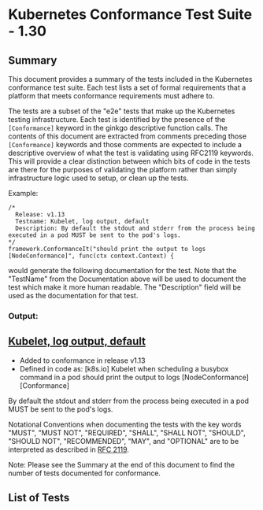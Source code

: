 # Kubernetes Conformance Test Suite -  1.30

## **Summary**
This document provides a summary of the tests included in the Kubernetes conformance test suite.
Each test lists a set of formal requirements that a platform that meets conformance requirements must adhere to.

The tests are a subset of the "e2e" tests that make up the Kubernetes testing infrastructure.
Each test is identified by the presence of the `[Conformance]` keyword in the ginkgo descriptive function calls.
The contents of this document are extracted from comments preceding those `[Conformance]` keywords
and those comments are expected to include a descriptive overview of what the test is validating using
RFC2119 keywords. This will provide a clear distinction between which bits of code in the tests are
there for the purposes of validating the platform rather than simply infrastructure logic used to setup, or
clean up the tests.

Example:
```
/*
  Release: v1.13
  Testname: Kubelet, log output, default
  Description: By default the stdout and stderr from the process being executed in a pod MUST be sent to the pod's logs.
*/
framework.ConformanceIt("should print the output to logs [NodeConformance]", func(ctx context.Context) {
```

would generate the following documentation for the test. Note that the "TestName" from the Documentation above will
be used to document the test which make it more human readable. The "Description" field will be used as the
documentation for that test.

### **Output:**
## [Kubelet, log output, default](https://github.com/kubernetes/kubernetes/tree/master/test/e2e/common/node/kubelet.go#L49)

- Added to conformance in release v1.13
- Defined in code as: [k8s.io] Kubelet when scheduling a busybox command in a pod should print the output to logs [NodeConformance] [Conformance]

By default the stdout and stderr from the process being executed in a pod MUST be sent to the pod's logs.

Notational Conventions when documenting the tests with the key words "MUST", "MUST NOT", "REQUIRED", "SHALL", "SHALL NOT", "SHOULD", "SHOULD NOT", "RECOMMENDED", "MAY", and "OPTIONAL" are to be interpreted as described in [RFC 2119](https://tools.ietf.org/html/rfc2119).

Note: Please see the Summary at the end of this document to find the number of tests documented for conformance.

## **List of Tests**
